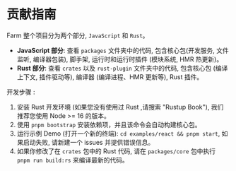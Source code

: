 # 贡献指南

Farm 整个项目分为两个部分, `JavaScript` 和 `Rust`。

- **JavaScript 部分**: 查看 `packages` 文件夹中的代码, 包含核心包(开发服务, 文件监听, 编译器包装), 脚手架, 运行时和运行时插件 (模块系统, HMR 热更新)。
- **Rust 部分**: 查看 `crates` 以及 `rust-plugin` 文件夹中的代码, 包含核心包 (编译上下文, 插件驱动等), 编译器 (编译进程、HMR 更新等), Rust 插件。

开发步骤 :

1. 安装 Rust 开发环境 (如果您没有使用过 Rust ,请搜索 "Rustup Book"), 我们推荐您使用 Node >= 16 的版本。
2. 使用 `pnpm bootstrap` 安装依赖项，并且该命令会自动构建核心包。
3. 运行示例 Demo (打开一个新的终端): `cd examples/react && pnpm start`, 如果启动失败, 请新建一个 issues 并提供错误信息。
4. 如果你修改了在 `crates` 包中的 Rust 代码, 请在 `packages/core` 包中执行 `pnpm run build:rs` 来编译最新的代码。
